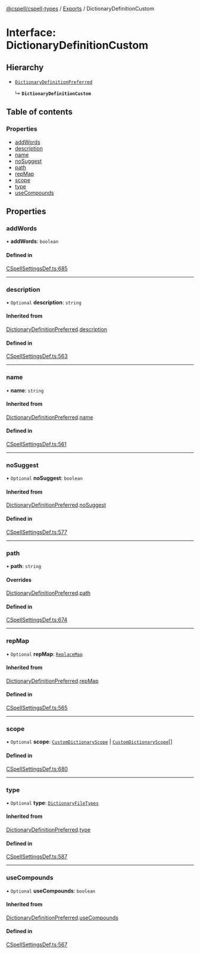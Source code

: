 [@cspell/cspell-types](../README.md) / [Exports](../modules.md) / DictionaryDefinitionCustom

# Interface: DictionaryDefinitionCustom

## Hierarchy

- [`DictionaryDefinitionPreferred`](DictionaryDefinitionPreferred.md)

  ↳ **`DictionaryDefinitionCustom`**

## Table of contents

### Properties

- [addWords](DictionaryDefinitionCustom.md#addwords)
- [description](DictionaryDefinitionCustom.md#description)
- [name](DictionaryDefinitionCustom.md#name)
- [noSuggest](DictionaryDefinitionCustom.md#nosuggest)
- [path](DictionaryDefinitionCustom.md#path)
- [repMap](DictionaryDefinitionCustom.md#repmap)
- [scope](DictionaryDefinitionCustom.md#scope)
- [type](DictionaryDefinitionCustom.md#type)
- [useCompounds](DictionaryDefinitionCustom.md#usecompounds)

## Properties

### addWords

• **addWords**: `boolean`

#### Defined in

[CSpellSettingsDef.ts:685](https://github.com/streetsidesoftware/cspell/blob/6865ad5/packages/cspell-types/src/CSpellSettingsDef.ts#L685)

___

### description

• `Optional` **description**: `string`

#### Inherited from

[DictionaryDefinitionPreferred](DictionaryDefinitionPreferred.md).[description](DictionaryDefinitionPreferred.md#description)

#### Defined in

[CSpellSettingsDef.ts:563](https://github.com/streetsidesoftware/cspell/blob/6865ad5/packages/cspell-types/src/CSpellSettingsDef.ts#L563)

___

### name

• **name**: `string`

#### Inherited from

[DictionaryDefinitionPreferred](DictionaryDefinitionPreferred.md).[name](DictionaryDefinitionPreferred.md#name)

#### Defined in

[CSpellSettingsDef.ts:561](https://github.com/streetsidesoftware/cspell/blob/6865ad5/packages/cspell-types/src/CSpellSettingsDef.ts#L561)

___

### noSuggest

• `Optional` **noSuggest**: `boolean`

#### Inherited from

[DictionaryDefinitionPreferred](DictionaryDefinitionPreferred.md).[noSuggest](DictionaryDefinitionPreferred.md#nosuggest)

#### Defined in

[CSpellSettingsDef.ts:577](https://github.com/streetsidesoftware/cspell/blob/6865ad5/packages/cspell-types/src/CSpellSettingsDef.ts#L577)

___

### path

• **path**: `string`

#### Overrides

[DictionaryDefinitionPreferred](DictionaryDefinitionPreferred.md).[path](DictionaryDefinitionPreferred.md#path)

#### Defined in

[CSpellSettingsDef.ts:674](https://github.com/streetsidesoftware/cspell/blob/6865ad5/packages/cspell-types/src/CSpellSettingsDef.ts#L674)

___

### repMap

• `Optional` **repMap**: [`ReplaceMap`](../modules.md#replacemap)

#### Inherited from

[DictionaryDefinitionPreferred](DictionaryDefinitionPreferred.md).[repMap](DictionaryDefinitionPreferred.md#repmap)

#### Defined in

[CSpellSettingsDef.ts:565](https://github.com/streetsidesoftware/cspell/blob/6865ad5/packages/cspell-types/src/CSpellSettingsDef.ts#L565)

___

### scope

• `Optional` **scope**: [`CustomDictionaryScope`](../modules.md#customdictionaryscope) \| [`CustomDictionaryScope`](../modules.md#customdictionaryscope)[]

#### Defined in

[CSpellSettingsDef.ts:680](https://github.com/streetsidesoftware/cspell/blob/6865ad5/packages/cspell-types/src/CSpellSettingsDef.ts#L680)

___

### type

• `Optional` **type**: [`DictionaryFileTypes`](../modules.md#dictionaryfiletypes)

#### Inherited from

[DictionaryDefinitionPreferred](DictionaryDefinitionPreferred.md).[type](DictionaryDefinitionPreferred.md#type)

#### Defined in

[CSpellSettingsDef.ts:587](https://github.com/streetsidesoftware/cspell/blob/6865ad5/packages/cspell-types/src/CSpellSettingsDef.ts#L587)

___

### useCompounds

• `Optional` **useCompounds**: `boolean`

#### Inherited from

[DictionaryDefinitionPreferred](DictionaryDefinitionPreferred.md).[useCompounds](DictionaryDefinitionPreferred.md#usecompounds)

#### Defined in

[CSpellSettingsDef.ts:567](https://github.com/streetsidesoftware/cspell/blob/6865ad5/packages/cspell-types/src/CSpellSettingsDef.ts#L567)
